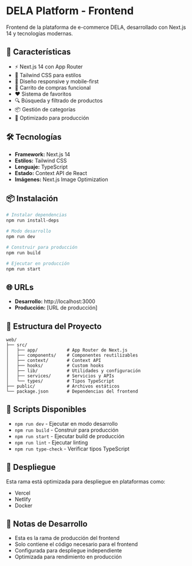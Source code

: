 # DELA Platform - Frontend

Frontend de la plataforma de e-commerce DELA, desarrollado con Next.js 14 y tecnologías modernas.

## 🚀 Características

- ⚡ Next.js 14 con App Router
- 🎨 Tailwind CSS para estilos
- 📱 Diseño responsive y mobile-first
- 🛒 Carrito de compras funcional
- ❤️ Sistema de favoritos
- 🔍 Búsqueda y filtrado de productos
- 📦 Gestión de categorías
- 🎯 Optimizado para producción

## 🛠️ Tecnologías

- **Framework:** Next.js 14
- **Estilos:** Tailwind CSS
- **Lenguaje:** TypeScript
- **Estado:** Context API de React
- **Imágenes:** Next.js Image Optimization

## 📦 Instalación

```bash
# Instalar dependencias
npm run install-deps

# Modo desarrollo
npm run dev

# Construir para producción
npm run build

# Ejecutar en producción
npm run start
```

## 🌐 URLs

- **Desarrollo:** http://localhost:3000
- **Producción:** [URL de producción]

## 📁 Estructura del Proyecto

```
web/
├── src/
│   ├── app/           # App Router de Next.js
│   ├── components/    # Componentes reutilizables
│   ├── context/       # Context API
│   ├── hooks/         # Custom hooks
│   ├── lib/           # Utilidades y configuración
│   ├── services/      # Servicios y APIs
│   └── types/         # Tipos TypeScript
├── public/            # Archivos estáticos
└── package.json       # Dependencias del frontend
```

## 🔧 Scripts Disponibles

- `npm run dev` - Ejecutar en modo desarrollo
- `npm run build` - Construir para producción
- `npm run start` - Ejecutar build de producción
- `npm run lint` - Ejecutar linting
- `npm run type-check` - Verificar tipos TypeScript

## 🚀 Despliegue

Esta rama está optimizada para despliegue en plataformas como:

- Vercel
- Netlify
- Docker

## 📝 Notas de Desarrollo

- Esta es la rama de producción del frontend
- Solo contiene el código necesario para el frontend
- Configurada para despliegue independiente
- Optimizada para rendimiento en producción
